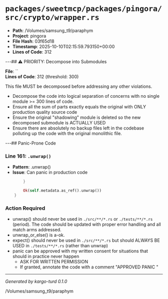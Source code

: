 # `packages/sweetmcp/packages/pingora/src/crypto/wrapper.rs`

- **Path**: /Volumes/samsung_t9/paraphym
- **Project**: pingora
- **File Hash**: 03f65d18  
- **Timestamp**: 2025-10-10T02:15:59.793150+00:00  
- **Lines of Code**: 312

---## ⚠️ PRIORITY: Decompose into Submodules

**File**: ``  
**Lines of Code**: 312 (threshold: 300)

This file MUST be decomposed before addressing any other violations.

- Decompose the code into logical separation of concerns with no single module >= 300 lines of code. 
- Ensure all the sum of parts exactly equals the original with ONLY production quality source code
- Ensure the original "shadowing" module is deleted so the new decomposed submodule is ACTUALLY USED
- Ensure there are absolutely no backup files left in the codebase polluting up the code with the original monolithic file.

---## Panic-Prone Code


### Line 161: `.unwrap()`

- **Pattern**: .unwrap()
- **Issue**: Can panic in production code

```rust
        }

        Ok(self.metadata.as_ref().unwrap())
    }

```

### Action Required

- unwrap() should never be used in `./src/**/*.rs` or `./tests/**/*.rs` (period). The code should be updated with proper error handling and all match arms addressed.
- unwrap_or_else() is a-ok. 
- expect() should never be used in `./src/**/*.rs` but should ALWAYS BE USED in `./tests/**/*.rs` (rather than unwrap)
- panic can be approved with my written consent for situations that should in practice never happen  
  - ASK FOR WRITTEN PERMISSION
  - If granted, annotate the code with a comment "APPROVED PANIC "

---

*Generated by kargo-turd 0.1.0*

/Volumes/samsung_t9/paraphym